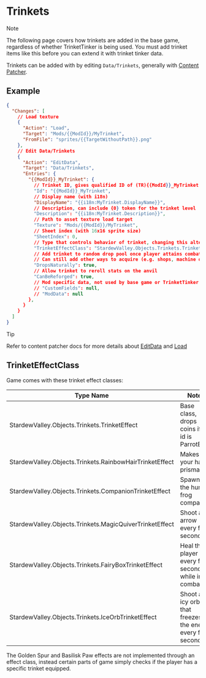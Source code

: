 # Trinkets

> [!NOTE]
> The following page covers how trinkets are added in the base game, regardless of whether TrinketTinker is being used.
> You must add trinket items like this before you can extend it with trinket tinker data.

Trinkets can be added with by editing `Data/Trinkets`, generally with [Content Patcher](https://github.com/Pathoschild/StardewMods/tree/stable/ContentPatcher).

## Example

```json
{
  "Changes": [
    // Load texture
    {
      "Action": "Load",
      "Target": "Mods/{{ModId}}/MyTrinket",
      "FromFile": "sprites/{{TargetWithoutPath}}.png"
    },
    // Edit Data/Trinkets 
    {
      "Action": "EditData",
      "Target": "Data/Trinkets",
      "Entries": {
        "{{ModId}}_MyTrinket": {
          // Trinket ID, gives qualified ID of (TR){{ModId}}_MyTrinket
          "Id": "{{ModId}}_MyTrinket",
          // Display name (with i18n)
          "DisplayName": "{{i18n:MyTrinket.DisplayName}}",
          // Description, can include {0} token for the trinket level
          "Description": "{{i18n:MyTrinket.Description}}",
          // Path to asset texture load target
          "Texture": "Mods/{{ModId}}/MyTrinket",
          // Sheet index (with 16x16 sprite size)
          "SheetIndex": 0,
          // Type that controls behavior of trinket, changing this alters what the trinket does, but several effects are hardcoded.
          "TrinketEffectClass": "StardewValley.Objects.Trinkets.TrinketEffect",
          // Add trinket to random drop pool once player attains combat mastery
          // Can still add other ways to acquire (e.g. shops, machine outputs)
          "DropsNaturally": true,
          // Allow trinket to reroll stats on the anvil
          "CanBeReforged": true,
          // Mod specific data, not used by base game or TrinketTinker
          // "CustomFields": null,
          // "ModData": null
        },
      }
    }
  ]
}
```

> [!TIP]
> Refer to content patcher docs for more details about [EditData](https://github.com/Pathoschild/StardewMods/blob/stable/ContentPatcher/docs/author-guide/action-load.md) and [Load](https://github.com/Pathoschild/StardewMods/blob/stable/ContentPatcher/docs/author-guide/action-load.md)

## TrinketEffectClass

Game comes with these trinket effect classes:

| Type Name | Notes |
| --------- | ----- |
| StardewValley.Objects.Trinkets.TrinketEffect | Base class, drops coins if the id is ParrotEgg |
| StardewValley.Objects.Trinkets.RainbowHairTrinketEffect | Makes your hair prismatic |
| StardewValley.Objects.Trinkets.CompanionTrinketEffect | Spawns the hungry frog companion |
| StardewValley.Objects.Trinkets.MagicQuiverTrinketEffect | Shoot an arrow every few seconds |
| StardewValley.Objects.Trinkets.FairyBoxTrinketEffect | Heal the player every few seconds while in combat |
| StardewValley.Objects.Trinkets.IceOrbTrinketEffect | Shoot an icy orb that freezes the enemy every few seconds |

The Golden Spur and Basilisk Paw effects are not implemented through an effect class, instead certain parts of game simply checks if the player has a specific trinket equipped.
